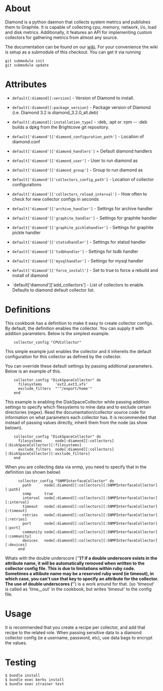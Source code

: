 About
=====

Diamond is a python daemon that collects system metrics and publishes them to Graphite. It is
capable of collecting cpu, memory, network, i/o, load and disk metrics.  Additionally,
it features an API for implementing custom collectors for gathering metrics from almost any source.

The documentation can be found on our [wiki](https://github.com/BrightcoveOS/Diamond/wiki). For your
convenience the wiki is setup as a submodule of this checkout. You can get it via running

    git submodule init
    git submodule update

Attributes
==========

* `default[:diamond][:version]` - Version of Diamond to install.
* `default[:diamond][:package_version]` - Package version of Diamond (i.e. Diamond 3.2 is diamond\_3.2.0\_all.deb)
* `default[:diamond][:installation_type]` - :deb, :apt or :rpm -- :deb builds a dpkg from the Brightcove git repository.
* `default['diamond']['diamond_configuration_path']` - Location of diamond.conf
* `default['diamond']['diamond_handlers']` = Default diamond handlers
* `default['diamond']['diamond_user']` - User to run diamond as
* `default['diamond']['diamond_group']` - Group to run diamond as
* `default['diamond']['collectors_config_path']` - Location of collector configurations
* `default['diamond']['collectors_reload_interval']` - How often to check for new collector configs in seconds
* `default['diamond']['archive_handler']` - Settings for archive handler
* `default['diamond']['graphite_handler']` - Settings for graphite handler
* `default['diamond']['graphite_picklehandler']` - Settings for graphite pickle handler
* `default['diamond']['statsdhandler']` - Settings for statsd handler
* `default['diamond']['tsdbhandler']` - Settings for tsdb handler
* `default['diamond']['mysqlhandler']` - Settings for mysql handler
* `default['diamond']['force_install']` - Set to true to force a rebuild and install of diamond

* `default['diamond']['add_collectors'] - List of collectors to enable.  Defaults to diamond default collector list.

Definitions
===========
This cookbook has a definition to make it easy to create collector configs. By default, the definition enables the
collector. You can supply it with addition parameters. Below is the simplest example.

```
    collector_config "CPUCollector"
```

This simple example just enables the collector and it inhereits the default configuration for this collector as defined
by the collector.

You can override these default settings by passing additional parameters. Below is an example of this.

```
    collector_config "DiskSpaceCollector" do
      filesystems      'ext2,ext3,xfs'
      exclude_filters  "'^/export/home'"
    end
```

This example is enabling the DiskSpaceCollector while passing addition settings to specify which filesystems to mine data 
and to exclude certain directories (regex). Read the documentation/collector source code for information on what parameters
each collector has.
It is recommended that instead of passing values directly, inherit them from the node (as show belown).

```
    collector_config "DiskSpaceCollector" do
      filesystems      node[:diamond][:collectors][:DiskSpaceCollector][:filesystems]
      exclude_filters  node[:diamond][:collectors][:DiskSpaceCollector][:exclude_filters]
    end
```

When you are collecting data via snmp, you need to specify that in the definition (as shown below)
```
      collector_config "SNMPInterfaceCollector" do
        path      node[:diamond][:collectors][:SNMPInterfaceCollector][:path]
        snmp      true
        interval  node[:diamond][:collectors][:SNMPInterfaceCollector][:interval]
        timeout   node[:diamond][:collectors][:SNMPInterfaceCollector][:timeout]
        retries   node[:diamond][:collectors][:SNMPInterfaceCollector][:retries]
        port      node[:diamond][:collectors][:SNMPInterfaceCollector][:port]
        community node[:diamond][:collectors][:SNMPInterfaceCollector][:community]
        devices   node[:diamond][:collectors][:SNMPInterfaceCollector][:devices]
      end
```
Whats with the double underscore ('__')?
if a double underscore exists in the attribute name, it will be automatically removed when written to the collector config file.
This is due to limitations within ruby code. Sometimes a attibute name may be a reserved ruby word (ie timeout), in which
case, you can't use that key to specify an attribute for the collector. The use of double underscores ('__') is a work around for that. 
(so 'timeout' is called as 'time__out' in the cookbook, but writes 'timeout' to the config file.

Usage
=====
It is recommended that you create a recipe per collector, and add that recipe to the related role.
When passing sensitive data to a diamond collector config (ie a username, password, etc), use data bags 
to encrypt the values.

Testing
=======

    $ bundle install
    $ bundle exec berks install
    $ bundle exec strainer test


